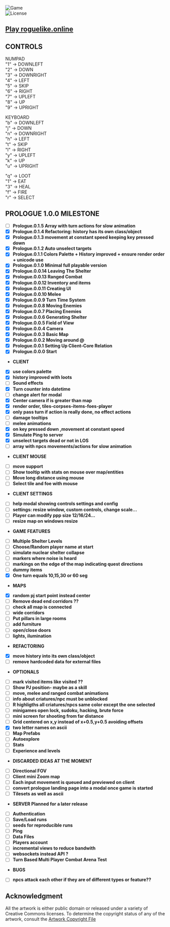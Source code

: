 ![Game](https://img.shields.io/badge/Prologue-0.1.4-orange.svg)  
![License](https://img.shields.io/badge/license-%20GNU%20AGPLv3%20-brightgreen)  

## **[Play roguelike.online](https://roguelike.online)**  

## CONTROLS  

NUMPAD  
"1" -> DOWNLEFT  
"2" -> DOWN  
"3" -> DOWNRIGHT  
"4" -> LEFT  
"5" -> SKIP  
"6" -> RIGHT  
"7" -> UPLEFT  
"8" -> UP  
"9" -> UPRIGHT  

KEYBOARD  
"b" -> DOWNLEFT  
"j" -> DOWN  
"n" -> DOWNRIGHT  
"h" -> LEFT  
"t" -> SKIP  
"l" -> RIGHT  
"y" -> UPLEFT  
"k" -> UP  
"u" -> UPRIGHT

"q" -> LOOT  
"1" -> EAT  
"3" -> HEAL  
"f" -> FIRE  
"r" -> SELECT  
  
## PROLOGUE 1.0.0 MILESTONE 

- [ ] **Prologue.0.1.5 Array with turn actions for slow animation**  
- [X] **Prologue.0.1.4 Refactoring: history has its own class/object**  
- [X] **Prologue.0.1.3 movement at constant speed keeping key pressed down**  
- [X] **Prologue.0.1.2 Auto unselect targets**  
- [X] **Prologue.0.1.1 Colors Palette + History improved + ensure render order + unicode use**  
- [X] **Prologue.0.1.0 Minimal full playable version**   
- [X] **Prologue.0.0.14 Leaving The Shelter**
- [X] **Prologue.0.0.13 Ranged Combat**  
- [X] **Prologue.0.0.12 Inventory and items**  
- [X] **Prologue.0.0.11 Creating UI**  
- [X] **Prologue.0.0.10 Melee**  
- [X] **Prologue.0.0.9 Turn Time System**  
- [X] **Prologue.0.0.8 Moving Enemies**  
- [X] **Prologue.0.0.7 Placing Enemies**  
- [X] **Prologue.0.0.6 Generating Shelter**  
- [X] **Prologue.0.0.5 Field of View**  
- [X] **Prologue.0.0.4 Camera**  
- [X] **Prologue.0.0.3 Basic Map**   
- [X] **Prologue.0.0.2 Moving around @**  
- [X] **Prologue.0.0.1 Setting Up Client-Core Relation**  
- [X] **Prologue.0.0.0 Start**  

- **CLIENT**  
- [X] **use colors palette**  
- [X] **history improved with loots**  
- [ ] **Sound effects**  
- [X] **Turn counter into datetime**  
- [ ] **change alert for modal**  
- [X] **Center camera if is greater than map**  
- [X] **render order, tiles-corpses-items-foes-player**  
- [X] **only pass turn if action is really done, no effect actions**  
- [ ] **damage tooltips**  
- [ ] **melee animations**  
- [X] **on key pressed down ,movement at constant speed**  
- [X] **Simulate Ping to server**  
- [X] **unselect targets dead or not in LOS**  
- [ ] **array with npcs movements/actions for slow animation**  
- **CLIENT MOUSE**  
- [ ] **move support**  
- [ ] **Show tooltip with stats on mouse over map/entities**  
- [ ] **Move long distance using mouse**   
- [ ] **Select tile and foe with mouse**  
- **CLIENT SETTINGS**  
- [ ] **help modal showing controls settings and config**  
- [ ] **settings: resize window, custom controls, change scale...**  
- [ ] **Player can modify ppp size 12/16/24...**  
- [ ] **resize map on windows resize**  
- **GAME FEATURES**  
- [ ] **Multiple Shelter Levels**
- [ ] **Choose/Random player name at start**  
- [ ] **simulate nuclear shelter collapse**  
- [ ] **markers where noise is heard**  
- [ ] **markings on the edge of the map indicating quest directions**  
- [ ] **dummy items**  
- [X] **One turn equals 10,15,30 or 60 seg**  
- **MAPS**  
- [X] **random pj start point instead center**  
- [ ] **Remove dead end corridors ??**  
- [ ] **check all map is connected**  
- [ ] **wide corridors**  
- [ ] **Put pillars in large rooms**  
- [ ] **add furniture**  
- [ ] **open/close doors**  
- [ ] **lights, ilumination**  
- **REFACTORING**  
- [X] **move history into its own class/object**  
- [ ] **remove hardcoded data for external files**  
- **OPTIONALS**   
- [ ] **mark visited items like visited ??**   
- [ ] **Show PJ position- maybe as a skill**  
- [ ] **move, melee and ranged combat animations**  
- [ ] **info about criatures/npc must be unblocked**  
- [ ] **R highligths all criatures/npcs same color except the one selected**  
- [ ] **minigames open lock, sudoku, hacking, brute force**  
- [ ] **mini screen for shooting from far distance**  
- [ ] **Grid centered on x,y instead of x+0.5,y+0.5 avoiding offsets**  
- [X] **two letter names on ascii**  
- [ ] **Map Prefabs**  
- [ ] **Autoexplore**  
- [ ] **Stats**  
- [ ] **Experience and levels**  
- **DISCARDED IDEAS AT THE MOMENT**  
- [ ] **Directional FOV**  
- [ ] **Client mini Zoom map**  
- [ ] **Each input movement is queued and previewed on client**   
- [ ] **convert prologue landing page into a modal once game is started**  
- [ ] **Tilesets as well as ascii**  
- **SERVER Planned for a later release**  
- [ ] **Authentication**  
- [ ] **Save/Load runs**  
- [ ] **seeds for reproducible runs**  
- [ ] **Ping**  
- [ ] **Data Files**  
- [ ] **Players account**  
- [ ] **incremental views to reduce bandwith**  
- [ ] **websockets instead API ?**  
- [ ] **Turn Based Multi Player Combat Arena Test**    
- **BUGS**  
- [ ] **npcs attack each other if they are of different types or feature??**  


## **Acknowledgment**

All the artwork is either public domain or released under a variety of Creative Commons licenses. To determine the copyright status of any of the artwork, consult the [Artwork Copyright File](https://github.com/jolav/roguelike-online/blob/main/artwork.txt)

